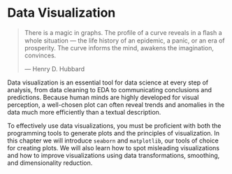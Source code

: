# Data Visualization

> There is a magic in graphs. The profile of a curve reveals in a ﬂash a whole
> situation — the life history of an epidemic, a panic, or an era of
> prosperity. The curve informs the mind, awakens the imagination, convinces.
>
> ― Henry D. Hubbard

Data visualization is an essential tool for data science at every step of
analysis, from data cleaning to EDA to communicating conclusions and
predictions. Because human minds are highly developed for visual perception, a
well-chosen plot can often reveal trends and anomalies in the data much more
efficiently than a textual description.

To effectively use data visualizations, you must be proficient with both the
programming tools to generate plots and the principles of visualization. In
this chapter we will introduce `seaborn` and `matplotlib`, our tools of choice
for creating plots. We will also learn how to spot misleading visualizations
and how to improve visualizations using data transformations, smoothing, and
dimensionality reduction.
